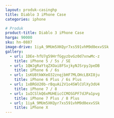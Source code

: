 ```yaml
---
layout: produk-casinghp
title: Diablo 3 iPhone Case
categories: iphone

# Produk
product-title: Diablo 3 iPhone Case
harga: 90000
sku: hn-0887
image-drive: 1iyA_9MUm5XKQyr7xs591vhM9d0exvSSk
gallery:
  - url: 1DEe-hfU7g59HrfGgyzbvGz0d7xnwMc-z
    title: iPhone 5 / 5s / SE
  - url: 1QWJgRaYtqZXOai8FSxjkyNJSrpyJpeDB
    title: iPhone 6 / 6s
  - url: 1sKU8tkWXeO32znqjbHF7MLOHcLBXI8ju
    title: iPhone 6 Plus / 6s Plus
  - url: 1xBRGU20b-rBquAi2V1o4SWlCUlXy3dU4
    title: iPhone 7 / 8
  - url: 1uICSlkQ6xMUHEicCCMOSGPF7dJPa1pvg
    title: iPhone 7 Plus / 8 Plus
  - url: 1iyA_9MUm5XKQyr7xs591vhM9d0exvSSk
    title: iPhone X
---
```

